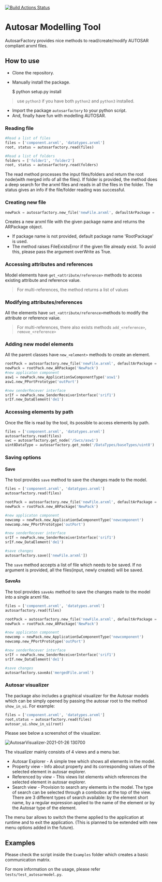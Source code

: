 [![Build Actions Status](https://github.com/girishchandranc/autosarfactory/workflows/Build/badge.svg)](https://github.com/girishchandranc/autosarfactory/actions)
# Autosar Modelling Tool
AutosarFactory provides nice methods to read/create/modify AUTOSAR compliant arxml files.

## How to use
- Clone the repository.
- Manually install the package.
    
    $ python setup.py install
> use `python3` if you have both `python2` and `python3` installed.

- Import the package `autosarfactory` to your python script.
- And, finally have fun with modelling AUTOSAR.

### Reading file
```python
#Read a list of files
files = ['component.arxml', 'datatypes.arxml']
root, status = autosarfactory.read(files)

#Read a list of folders
folders = ['folder1', 'folder2']
root, status = autosarfactory.read(folders)

```
The read method processes the input files/folders and return the root node(with merged info of all the files). If folder is provided, the method does a deep search for the arxml files and reads in all the files in the folder. The status gives an info if the file/folder reading was successful.

### Creating new file
```python
newPack = autosarfactory.new_file('newFile.arxml', defaultArPackage = 'NewPack')
```
Creates a new arxml file with the given package name and returns the ARPackage object.
- If package name is not provided, default package name 'RootPackage' is used. 
- The method raises FileExistsError if the given file already exist. To avoid this, please pass the argument overWrite as True.

### Accessing attributes and references
Model elements have `get_<attribute/reference>` methods to access existing attribute and reference value.
> For multi-references, the method returns a list of values

### Modifying attributes/references
All the elements have `set_<attribute/reference>`methods to modify the attribute or reference value.
> For multi-references, there also exists methods `add_<reference>`, `remove_<reference>`

### Adding new model elements
All the parent classes have `new_<element>` methods to create an element.
```python
rootPack = autosarfactory.new_file('newFile.arxml', defaultArPackage = 'RootPack')
newPack = rootPack.new_ARPackage('NewPack')
#new applicaton component
asw1 = newPack.new_ApplicationSwComponentType('asw1')
asw1.new_PPortPrototype('outPort')

#new senderRecever interface
srIf = newPack.new_SenderReceiverInterface('srif1')
srIf.new_DataElement('de1')
```
### Accessing elements by path
Once the file is read by the tool, its possible to access elements by path.
```python
files = ['component.arxml', 'datatypes.arxml']
autosarfactory.read(files)
swc = autosarfactory.get_node('/Swcs/asw1')
uint8DataType = autosarfactory.get_node('/DataTypes/baseTypes/uint8')
```

### Saving options
#### Save
The tool provides `save` method to save the changes made to the model.
```python
files = ['component.arxml', 'datatypes.arxml']
autosarfactory.read(files)

rootPack = autosarfactory.new_file('newFile.arxml', defaultArPackage = 'RootPack')
newPack = rootPack.new_ARPackage('NewPack')

#new applicaton component
newcomp = newPack.new_ApplicationSwComponentType('newcomponent')
newcomp.new_PPortPrototype('outPort')

#new senderRecever interface
srIf = newPack.new_SenderReceiverInterface('srif1')
srIf.new_DataElement('de1')

#save changes
autosarfactory.save(['newFile.arxml'])
```
The `save` method accepts a list of file which needs to be saved. If no argument is provided, all the files(input, newly created) will be saved.

#### SaveAs
The tool provides `saveAs` method to save the changes made to the model into a single arxml file.
```python
files = ['component.arxml', 'datatypes.arxml']
autosarfactory.read(files)

rootPack = autosarfactory.new_file('newFile.arxml', defaultArPackage = 'RootPack')
newPack = rootPack.new_ARPackage('NewPack')

#new applicaton component
newcomp = newPack.new_ApplicationSwComponentType('newcomponent')
newcomp.new_PPortPrototype('outPort')

#new senderRecever interface
srIf = newPack.new_SenderReceiverInterface('srif1')
srIf.new_DataElement('de1')

#save changes
autosarfactory.saveAs('mergedFile.arxml')
```

### Autosar visualizer
The package also includes a graphical visualizer for the Autosar models which can be simply opened by passing the autosar root to the method `show_in_ui`.
For example:
```python
files = ['component.arxml', 'datatypes.arxml']
root,status = autosarfactory.read(files)
autosar_ui.show_in_ui(root)
```

Please see below a screenshot of the visualizer.

![AutosarVisualizer-2021-01-26 130700](https://user-images.githubusercontent.com/55708936/105837616-a1acdd00-5fd7-11eb-92ee-6255ae202749.jpg)


The visualizer mainly consists of 4 views and a menu bar.
- Autosar Explorer - A simple tree which shows all elements in the model.
- Property view - Info about property and its corresponding values of the selected element in autosar explorer.
- Referenced by view - This views list elements which references the selected element in autosar explorer.
- Search view - Provision to search any elements in the model. The type of search can be selected through a combobox at the top of the view. There are 3 different types of search available: by the element short name, by a regular expression applied to the name of the element or by the Autosar type of the element.

The menu bar allows to switch the theme applied to the application at runtime and to exit the application. (This is planned to be extended with new menu options added in the future).

## Examples
Please check the script inside the `Examples` folder which creates a basic communication matrix. 

For more information on the usage, please refer `tests/test_autosarmodel.py`.
